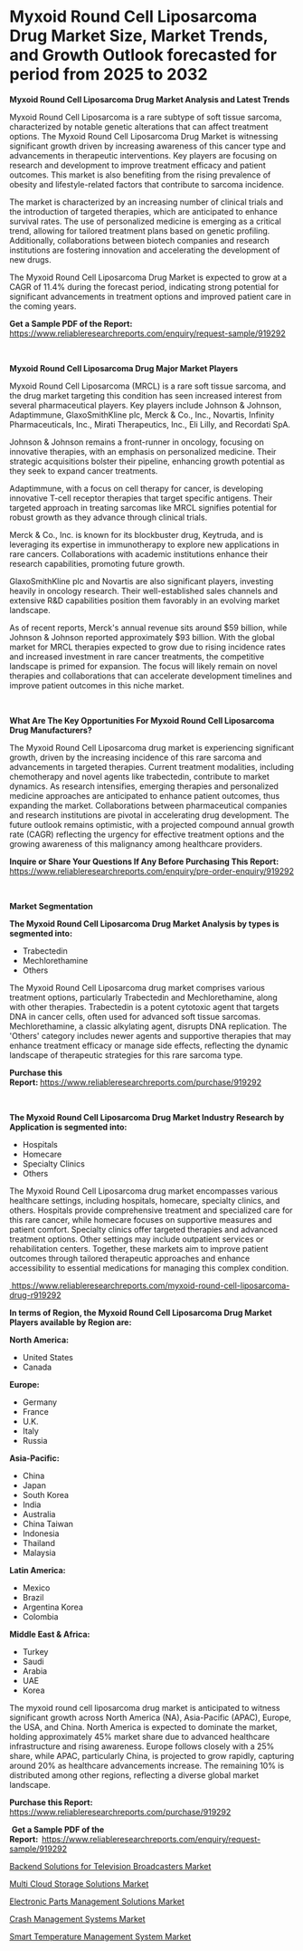 <p><h1>Myxoid Round Cell Liposarcoma Drug Market Size, Market Trends, and Growth Outlook forecasted for period from 2025 to 2032</h1></p><p><strong>Myxoid Round Cell Liposarcoma Drug Market Analysis and Latest Trends</strong></p>
<p><p>Myxoid Round Cell Liposarcoma is a rare subtype of soft tissue sarcoma, characterized by notable genetic alterations that can affect treatment options. The Myxoid Round Cell Liposarcoma Drug Market is witnessing significant growth driven by increasing awareness of this cancer type and advancements in therapeutic interventions. Key players are focusing on research and development to improve treatment efficacy and patient outcomes. This market is also benefiting from the rising prevalence of obesity and lifestyle-related factors that contribute to sarcoma incidence.</p><p>The market is characterized by an increasing number of clinical trials and the introduction of targeted therapies, which are anticipated to enhance survival rates. The use of personalized medicine is emerging as a critical trend, allowing for tailored treatment plans based on genetic profiling. Additionally, collaborations between biotech companies and research institutions are fostering innovation and accelerating the development of new drugs. </p><p>The Myxoid Round Cell Liposarcoma Drug Market is expected to grow at a CAGR of 11.4% during the forecast period, indicating strong potential for significant advancements in treatment options and improved patient care in the coming years.</p></p>
<p><strong>Get a Sample PDF of the Report:&nbsp;</strong> <a href="https://www.reliableresearchreports.com/enquiry/request-sample/919292?utm_campaign=24&utm_medium=2&utm_source=Github&utm_content=ia&utm_term=07032025&utm_id=myxoid-round-cell-liposarcoma-drug">https://www.reliableresearchreports.com/enquiry/request-sample/919292</a></p>
<p>&nbsp;</p>
<p><strong>Myxoid Round Cell Liposarcoma Drug Major Market Players</strong></p>
<p><p>Myxoid Round Cell Liposarcoma (MRCL) is a rare soft tissue sarcoma, and the drug market targeting this condition has seen increased interest from several pharmaceutical players. Key players include Johnson & Johnson, Adaptimmune, GlaxoSmithKline plc, Merck & Co., Inc., Novartis, Infinity Pharmaceuticals, Inc., Mirati Therapeutics, Inc., Eli Lilly, and Recordati SpA.</p><p>Johnson & Johnson remains a front-runner in oncology, focusing on innovative therapies, with an emphasis on personalized medicine. Their strategic acquisitions bolster their pipeline, enhancing growth potential as they seek to expand cancer treatments.</p><p>Adaptimmune, with a focus on cell therapy for cancer, is developing innovative T-cell receptor therapies that target specific antigens. Their targeted approach in treating sarcomas like MRCL signifies potential for robust growth as they advance through clinical trials.</p><p>Merck & Co., Inc. is known for its blockbuster drug, Keytruda, and is leveraging its expertise in immunotherapy to explore new applications in rare cancers. Collaborations with academic institutions enhance their research capabilities, promoting future growth.</p><p>GlaxoSmithKline plc and Novartis are also significant players, investing heavily in oncology research. Their well-established sales channels and extensive R&D capabilities position them favorably in an evolving market landscape.</p><p>As of recent reports, Merck's annual revenue sits around $59 billion, while Johnson & Johnson reported approximately $93 billion. With the global market for MRCL therapies expected to grow due to rising incidence rates and increased investment in rare cancer treatments, the competitive landscape is primed for expansion. The focus will likely remain on novel therapies and collaborations that can accelerate development timelines and improve patient outcomes in this niche market.</p></p>
<p>&nbsp;</p>
<p><strong>What Are The Key Opportunities For Myxoid Round Cell Liposarcoma Drug Manufacturers?</strong></p>
<p><p>The Myxoid Round Cell Liposarcoma drug market is experiencing significant growth, driven by the increasing incidence of this rare sarcoma and advancements in targeted therapies. Current treatment modalities, including chemotherapy and novel agents like trabectedin, contribute to market dynamics. As research intensifies, emerging therapies and personalized medicine approaches are anticipated to enhance patient outcomes, thus expanding the market. Collaborations between pharmaceutical companies and research institutions are pivotal in accelerating drug development. The future outlook remains optimistic, with a projected compound annual growth rate (CAGR) reflecting the urgency for effective treatment options and the growing awareness of this malignancy among healthcare providers.</p></p>
<p><strong>Inquire or Share Your Questions If Any Before Purchasing This Report:</strong> <a href="https://www.reliableresearchreports.com/enquiry/pre-order-enquiry/919292?utm_campaign=24&utm_medium=2&utm_source=Github&utm_content=ia&utm_term=07032025&utm_id=myxoid-round-cell-liposarcoma-drug">https://www.reliableresearchreports.com/enquiry/pre-order-enquiry/919292</a></p>
<p>&nbsp;</p>
<p><strong>Market Segmentation</strong></p>
<p><strong>The Myxoid Round Cell Liposarcoma Drug Market Analysis by types is segmented into:</strong></p>
<p><ul><li>Trabectedin</li><li>Mechlorethamine</li><li>Others</li></ul></p>
<p><p>The Myxoid Round Cell Liposarcoma drug market comprises various treatment options, particularly Trabectedin and Mechlorethamine, along with other therapies. Trabectedin is a potent cytotoxic agent that targets DNA in cancer cells, often used for advanced soft tissue sarcomas. Mechlorethamine, a classic alkylating agent, disrupts DNA replication. The 'Others' category includes newer agents and supportive therapies that may enhance treatment efficacy or manage side effects, reflecting the dynamic landscape of therapeutic strategies for this rare sarcoma type.</p></p>
<p><strong>Purchase this Report:&nbsp;</strong><a href="https://www.reliableresearchreports.com/purchase/919292?utm_campaign=24&utm_medium=2&utm_source=Github&utm_content=ia&utm_term=07032025&utm_id=myxoid-round-cell-liposarcoma-drug">https://www.reliableresearchreports.com/purchase/919292</a></p>
<p>&nbsp;</p>
<p><strong>The Myxoid Round Cell Liposarcoma Drug Market Industry Research by Application is segmented into:</strong></p>
<p><ul><li>Hospitals</li><li>Homecare</li><li>Specialty Clinics</li><li>Others</li></ul></p>
<p><p>The Myxoid Round Cell Liposarcoma drug market encompasses various healthcare settings, including hospitals, homecare, specialty clinics, and others. Hospitals provide comprehensive treatment and specialized care for this rare cancer, while homecare focuses on supportive measures and patient comfort. Specialty clinics offer targeted therapies and advanced treatment options. Other settings may include outpatient services or rehabilitation centers. Together, these markets aim to improve patient outcomes through tailored therapeutic approaches and enhance accessibility to essential medications for managing this complex condition.</p></p>
<p><a href="https://www.reliableresearchreports.com/myxoid-round-cell-liposarcoma-drug-r919292?utm_campaign=24&utm_medium=2&utm_source=Github&utm_content=ia&utm_term=07032025&utm_id=myxoid-round-cell-liposarcoma-drug">&nbsp;https://www.reliableresearchreports.com/myxoid-round-cell-liposarcoma-drug-r919292</a></p>
<p><strong>In terms of Region, the Myxoid Round Cell Liposarcoma Drug Market Players available by Region are:</strong></p>
<p>
    <p> <strong> North America: </strong>
        <ul>
            <li>United States</li>
            <li>Canada</li>
        </ul>
        </p> 
    <p> <strong> Europe: </strong>
        <ul>
            <li>Germany</li>
            <li>France</li>
            <li>U.K.</li>
            <li>Italy</li>
            <li>Russia</li>
        </ul>
        </p> 
    <p> <strong> Asia-Pacific: </strong>
        <ul>
            <li>China</li>
            <li>Japan</li>
            <li>South Korea</li>
            <li>India</li>
            <li>Australia</li>
            <li>China Taiwan</li>
            <li>Indonesia</li>
            <li>Thailand</li>
            <li>Malaysia</li>
        </ul>
        </p> 
    <p> <strong> Latin America: </strong>
        <ul>
            <li>Mexico</li>
            <li>Brazil</li>
            <li>Argentina Korea</li>
            <li>Colombia</li>
        </ul>
        </p> 
    <p> <strong> Middle East & Africa: </strong>
        <ul>
            <li>Turkey</li>
            <li>Saudi</li>
            <li>Arabia</li>
            <li>UAE</li>
            <li>Korea</li>
        </ul>
    </p>
    </p>
<p><p>The myxoid round cell liposarcoma drug market is anticipated to witness significant growth across North America (NA), Asia-Pacific (APAC), Europe, the USA, and China. North America is expected to dominate the market, holding approximately 45% market share due to advanced healthcare infrastructure and rising awareness. Europe follows closely with a 25% share, while APAC, particularly China, is projected to grow rapidly, capturing around 20% as healthcare advancements increase. The remaining 10% is distributed among other regions, reflecting a diverse global market landscape.</p></p>
<p><strong>Purchase this Report: </strong><a href="https://www.reliableresearchreports.com/purchase/919292?utm_campaign=24&utm_medium=2&utm_source=Github&utm_content=ia&utm_term=07032025&utm_id=myxoid-round-cell-liposarcoma-drug">https://www.reliableresearchreports.com/purchase/919292</a></p>
<p>&nbsp;<strong>Get a Sample PDF of the Report:&nbsp;&nbsp;</strong><a href="https://www.reliableresearchreports.com/enquiry/request-sample/919292?utm_campaign=24&utm_medium=2&utm_source=Github&utm_content=ia&utm_term=07032025&utm_id=myxoid-round-cell-liposarcoma-drug">https://www.reliableresearchreports.com/enquiry/request-sample/919292</a></p>
<p><strong></strong></p>
<p><p><a href="https://github.com/porstgowinjq/Market-Research-Report-List-1/blob/main/backend-solutions-for-television-broadcasters-market.md?utm_campaign=24&utm_medium=2&utm_source=Github&utm_content=ia&utm_term=07032025&utm_id=myxoid-round-cell-liposarcoma-drug">Backend Solutions for Television Broadcasters Market</a></p><p><a href="https://github.com/blauetrelawz/Market-Research-Report-List-1/blob/main/multi-cloud-storage-solutions-market.md?utm_campaign=24&utm_medium=2&utm_source=Github&utm_content=ia&utm_term=07032025&utm_id=myxoid-round-cell-liposarcoma-drug">Multi Cloud Storage Solutions Market</a></p><p><a href="https://github.com/gassmkalay/Market-Research-Report-List-1/blob/main/electronic-parts-management-solutions-market.md?utm_campaign=24&utm_medium=2&utm_source=Github&utm_content=ia&utm_term=07032025&utm_id=myxoid-round-cell-liposarcoma-drug">Electronic Parts Management Solutions Market</a></p><p><a href="https://github.com/ximensbisade/Market-Research-Report-List-1/blob/main/crash-management-systems-market.md?utm_campaign=24&utm_medium=2&utm_source=Github&utm_content=ia&utm_term=07032025&utm_id=myxoid-round-cell-liposarcoma-drug">Crash Management Systems Market</a></p><p><a href="https://github.com/amagloeaad54/Market-Research-Report-List-1/blob/main/smart-temperature-management-system-market.md?utm_campaign=24&utm_medium=2&utm_source=Github&utm_content=ia&utm_term=07032025&utm_id=myxoid-round-cell-liposarcoma-drug">Smart Temperature Management System Market</a></p></p>